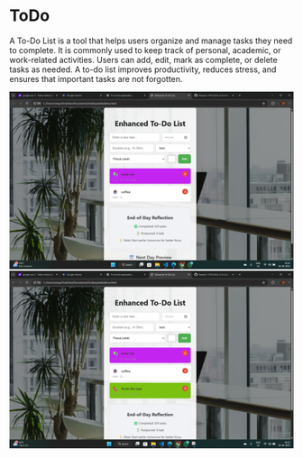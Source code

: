 # ToDo
A To-Do List is a tool that helps users organize and manage tasks they need to complete. It is commonly used to keep track of personal, academic, or work-related activities.  Users can add, edit, mark as complete, or delete tasks as needed. A to-do list improves productivity, reduces stress, and ensures that important tasks are not forgotten.

![image alt](https://github.com/RamyaS-1701/ToDo/blob/e01360e1886cd1c1d82db6bc5d1c363c0ffc7b86/Screenshot%20(86).png)
![image alt](https://github.com/RamyaS-1701/ToDo/blob/da8ea426c0262e7c5898f314a896ae9b0d5914f3/Screenshot%20(87).png)

